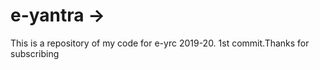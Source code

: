 # e-yantra ->
This is a repository of my code for e-yrc 2019-20.
1st commit.Thanks for subscribing

